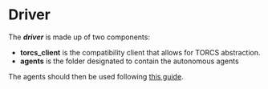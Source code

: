 # Driver

The **_driver_** is made up of two components:
* **torcs_client** is the compatibility client that allows for TORCS abstraction.
* **agents** is the folder designated to contain the autonomous agents

The agents should then be used following [this guide](https://github.com/gerkone/torcs_test/tree/master/driver).
